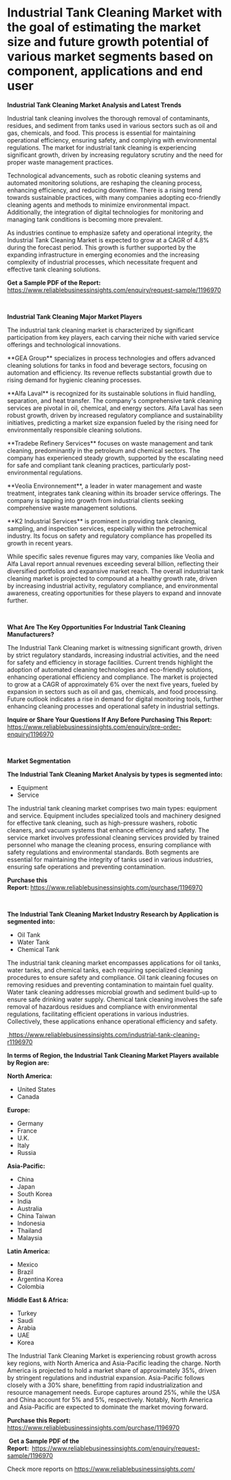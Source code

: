 <p><h1>Industrial Tank Cleaning Market with the goal of estimating the market size and future growth potential of various market segments based on component, applications and end user</h1></p><p><strong>Industrial Tank Cleaning Market Analysis and Latest Trends</strong></p>
<p><p>Industrial tank cleaning involves the thorough removal of contaminants, residues, and sediment from tanks used in various sectors such as oil and gas, chemicals, and food. This process is essential for maintaining operational efficiency, ensuring safety, and complying with environmental regulations. The market for industrial tank cleaning is experiencing significant growth, driven by increasing regulatory scrutiny and the need for proper waste management practices.</p><p>Technological advancements, such as robotic cleaning systems and automated monitoring solutions, are reshaping the cleaning process, enhancing efficiency, and reducing downtime. There is a rising trend towards sustainable practices, with many companies adopting eco-friendly cleaning agents and methods to minimize environmental impact. Additionally, the integration of digital technologies for monitoring and managing tank conditions is becoming more prevalent.</p><p>As industries continue to emphasize safety and operational integrity, the Industrial Tank Cleaning Market is expected to grow at a CAGR of 4.8% during the forecast period. This growth is further supported by the expanding infrastructure in emerging economies and the increasing complexity of industrial processes, which necessitate frequent and effective tank cleaning solutions.</p></p>
<p><strong>Get a Sample PDF of the Report:&nbsp;</strong> <a href="https://www.reliablebusinessinsights.com/enquiry/request-sample/1196970?utm_campaign=3288&utm_medium=2&utm_source=Github&utm_content=ia&utm_term=09032025&utm_id=industrial-tank-cleaning">https://www.reliablebusinessinsights.com/enquiry/request-sample/1196970</a></p>
<p>&nbsp;</p>
<p><strong>Industrial Tank Cleaning Major Market Players</strong></p>
<p><p>The industrial tank cleaning market is characterized by significant participation from key players, each carving their niche with varied service offerings and technological innovations. </p><p>**GEA Group** specializes in process technologies and offers advanced cleaning solutions for tanks in food and beverage sectors, focusing on automation and efficiency. Its revenue reflects substantial growth due to rising demand for hygienic cleaning processes.</p><p>**Alfa Laval** is recognized for its sustainable solutions in fluid handling, separation, and heat transfer. The company's comprehensive tank cleaning services are pivotal in oil, chemical, and energy sectors. Alfa Laval has seen robust growth, driven by increased regulatory compliance and sustainability initiatives, predicting a market size expansion fueled by the rising need for environmentally responsible cleaning solutions.</p><p>**Tradebe Refinery Services** focuses on waste management and tank cleaning, predominantly in the petroleum and chemical sectors. The company has experienced steady growth, supported by the escalating need for safe and compliant tank cleaning practices, particularly post-environmental regulations.</p><p>**Veolia Environnement**, a leader in water management and waste treatment, integrates tank cleaning within its broader service offerings. The company is tapping into growth from industrial clients seeking comprehensive waste management solutions.</p><p>**K2 Industrial Services** is prominent in providing tank cleaning, sampling, and inspection services, especially within the petrochemical industry. Its focus on safety and regulatory compliance has propelled its growth in recent years.</p><p>While specific sales revenue figures may vary, companies like Veolia and Alfa Laval report annual revenues exceeding several billion, reflecting their diversified portfolios and expansive market reach. The overall industrial tank cleaning market is projected to compound at a healthy growth rate, driven by increasing industrial activity, regulatory compliance, and environmental awareness, creating opportunities for these players to expand and innovate further.</p></p>
<p>&nbsp;</p>
<p><strong>What Are The Key Opportunities For Industrial Tank Cleaning Manufacturers?</strong></p>
<p><p>The Industrial Tank Cleaning market is witnessing significant growth, driven by strict regulatory standards, increasing industrial activities, and the need for safety and efficiency in storage facilities. Current trends highlight the adoption of automated cleaning technologies and eco-friendly solutions, enhancing operational efficiency and compliance. The market is projected to grow at a CAGR of approximately 6% over the next five years, fueled by expansion in sectors such as oil and gas, chemicals, and food processing. Future outlook indicates a rise in demand for digital monitoring tools, further enhancing cleaning processes and operational safety in industrial settings.</p></p>
<p><strong>Inquire or Share Your Questions If Any Before Purchasing This Report:</strong> <a href="https://www.reliablebusinessinsights.com/enquiry/pre-order-enquiry/1196970?utm_campaign=3288&utm_medium=2&utm_source=Github&utm_content=ia&utm_term=09032025&utm_id=industrial-tank-cleaning">https://www.reliablebusinessinsights.com/enquiry/pre-order-enquiry/1196970</a></p>
<p>&nbsp;</p>
<p><strong>Market Segmentation</strong></p>
<p><strong>The Industrial Tank Cleaning Market Analysis by types is segmented into:</strong></p>
<p><ul><li>Equipment</li><li>Service</li></ul></p>
<p><p>The industrial tank cleaning market comprises two main types: equipment and service. Equipment includes specialized tools and machinery designed for effective tank cleaning, such as high-pressure washers, robotic cleaners, and vacuum systems that enhance efficiency and safety. The service market involves professional cleaning services provided by trained personnel who manage the cleaning process, ensuring compliance with safety regulations and environmental standards. Both segments are essential for maintaining the integrity of tanks used in various industries, ensuring safe operations and preventing contamination.</p></p>
<p><strong>Purchase this Report:&nbsp;</strong><a href="https://www.reliablebusinessinsights.com/purchase/1196970?utm_campaign=3288&utm_medium=2&utm_source=Github&utm_content=ia&utm_term=09032025&utm_id=industrial-tank-cleaning">https://www.reliablebusinessinsights.com/purchase/1196970</a></p>
<p>&nbsp;</p>
<p><strong>The Industrial Tank Cleaning Market Industry Research by Application is segmented into:</strong></p>
<p><ul><li>Oil Tank</li><li>Water Tank</li><li>Chemical Tank</li></ul></p>
<p><p>The industrial tank cleaning market encompasses applications for oil tanks, water tanks, and chemical tanks, each requiring specialized cleaning procedures to ensure safety and compliance. Oil tank cleaning focuses on removing residues and preventing contamination to maintain fuel quality. Water tank cleaning addresses microbial growth and sediment build-up to ensure safe drinking water supply. Chemical tank cleaning involves the safe removal of hazardous residues and compliance with environmental regulations, facilitating efficient operations in various industries. Collectively, these applications enhance operational efficiency and safety.</p></p>
<p><a href="https://www.reliablebusinessinsights.com/industrial-tank-cleaning-r1196970?utm_campaign=3288&utm_medium=2&utm_source=Github&utm_content=ia&utm_term=09032025&utm_id=industrial-tank-cleaning">&nbsp;https://www.reliablebusinessinsights.com/industrial-tank-cleaning-r1196970</a></p>
<p><strong>In terms of Region, the Industrial Tank Cleaning Market Players available by Region are:</strong></p>
<p>
    <p> <strong> North America: </strong>
        <ul>
            <li>United States</li>
            <li>Canada</li>
        </ul>
        </p> 
    <p> <strong> Europe: </strong>
        <ul>
            <li>Germany</li>
            <li>France</li>
            <li>U.K.</li>
            <li>Italy</li>
            <li>Russia</li>
        </ul>
        </p> 
    <p> <strong> Asia-Pacific: </strong>
        <ul>
            <li>China</li>
            <li>Japan</li>
            <li>South Korea</li>
            <li>India</li>
            <li>Australia</li>
            <li>China Taiwan</li>
            <li>Indonesia</li>
            <li>Thailand</li>
            <li>Malaysia</li>
        </ul>
        </p> 
    <p> <strong> Latin America: </strong>
        <ul>
            <li>Mexico</li>
            <li>Brazil</li>
            <li>Argentina Korea</li>
            <li>Colombia</li>
        </ul>
        </p> 
    <p> <strong> Middle East & Africa: </strong>
        <ul>
            <li>Turkey</li>
            <li>Saudi</li>
            <li>Arabia</li>
            <li>UAE</li>
            <li>Korea</li>
        </ul>
    </p>
    </p>
<p><p>The Industrial Tank Cleaning Market is experiencing robust growth across key regions, with North America and Asia-Pacific leading the charge. North America is projected to hold a market share of approximately 35%, driven by stringent regulations and industrial expansion. Asia-Pacific follows closely with a 30% share, benefitting from rapid industrialization and resource management needs. Europe captures around 25%, while the USA and China account for 5% and 5%, respectively. Notably, North America and Asia-Pacific are expected to dominate the market moving forward.</p></p>
<p><strong>Purchase this Report: </strong><a href="https://www.reliablebusinessinsights.com/purchase/1196970?utm_campaign=3288&utm_medium=2&utm_source=Github&utm_content=ia&utm_term=09032025&utm_id=industrial-tank-cleaning">https://www.reliablebusinessinsights.com/purchase/1196970</a></p>
<p>&nbsp;<strong>Get a Sample PDF of the Report:&nbsp;&nbsp;</strong><a href="https://www.reliablebusinessinsights.com/enquiry/request-sample/1196970?utm_campaign=3288&utm_medium=2&utm_source=Github&utm_content=ia&utm_term=09032025&utm_id=industrial-tank-cleaning">https://www.reliablebusinessinsights.com/enquiry/request-sample/1196970</a></p>
<p><strong></strong></p>
<p>Check more reports on <a href="https://www.reliablebusinessinsights.com/?utm_campaign=3288&utm_medium=2&utm_source=Github&utm_content=ia&utm_term=09032025&utm_id=industrial-tank-cleaning">https://www.reliablebusinessinsights.com/</a></p>